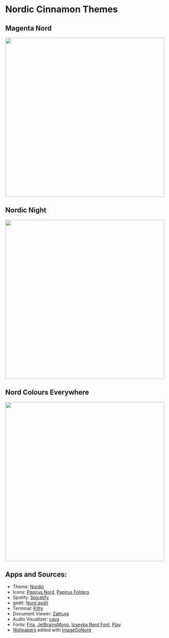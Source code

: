 # Nordic Cinnamon Themes

## Magenta Nord

<img src="screenshots/screenshot.png" width="500px">

<br/>

## Nordic Night

<img src="screenshots/screenshot-1.png" width="500px"> 

<br/>

## Nord Colours Everywhere

<img src="screenshots/screenshot-2.png" width="500px"> 

<br/>

## Apps and Sources:
- Theme: [Nordic](https://www.pling.com/s/Cinnamon/p/1267246)
- Icons: [Papirus Nord](https://github.com/Adapta-Projects/Papirus-Nord), [Papirus Folders](https://github.com/PapirusDevelopmentTeam/papirus-folders)
- Spotify: [Spicetify](https://github.com/spicetify)
- gedit: [Nord gedit](https://github.com/arcticicestudio/nord-gedit)
- Terminal: [Kitty](https://github.com/kovidgoyal/kitty)
- Document Viewer: [Zathura](https://github.com/pwmt/zathura)
- Audio Visualizer: [cava](https://github.com/karlstav/cava)
- Fonts: [Fira](https://github.com/mozilla/Fira), [JetBrainsMono](https://github.com/JetBrains/JetBrainsMono), [Iosevka Nerd Font](https://github.com/ryanoasis/nerd-fonts), [Play](https://fonts.google.com/specimen/Play)
- [Wallpapers](https://unsplash.com/photos/elz_jOsXTf4) edited with [ImageGoNord](https://ign.schrodinger-hat.it/)
